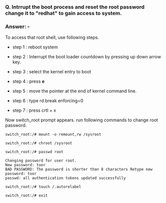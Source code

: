 ### **Q. Intrrupt the boot process and reset the root password change it to "redhat" to gain access to system.**
### Answer: -

To access that root shell, use following steps.
- step 1 : reboot system

- step 2 : Interrupt the boot loader countdown by pressing up down arrow key.
- step 3 : select the kernel entry to boot
- step 4 : press **e**
- step 5 : move the pointer at the end of kernel command line.
- step 6 : type rd.break enforcing=0
- step 7 : press crtl + x

Now switch_root prompt appears. run following commands to change root password.

```
switch_root:/# mount -o remount,rw /sysroot

switch_root:/# chroot /sysroot

switch_root:/# passwd root

Changing password for user root. 
New password: toor 
BAD PASSWORD: The password is shorter than 8 characters Retype new password: toor 
passwd: all authentication tokens updated successfully

switch_root:/# touch /.autorelabel

switch_root:/# exit
```

